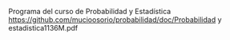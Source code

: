 Programa del curso de Probabilidad y Estadística  https://github.com/mucioosorio/probabilidad/doc/Probabilidad y estadistica1136M.pdf
